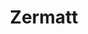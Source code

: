 ---
layout: resort
id: zermatt
title: Zermatt
nav: true
nav-order: 3
content-pages: true
intro: This stylish, famous resort is a perfect introduction to the ski-break scene; great slopes, fine dining and plenty of spa retreats make this a quintessential alpine experience.

topics:

  - id: adventure
    title: Adventure
    contents:
      - p: Zermatt is truly a world leader when it comes to adventure; from ski and snowboarding, to trekking and mountaineering, it’s a veritable playground of outdoor pursuits.
      - p: As the highest ski resort in Europe, and with a bonus stake in snow certainty, Zermatt is synonymous with great skiing. With a vast range of pistes for all levels and abilities, plus plenty schools and tours available, Zermatt is a one-stop destination for whizzing down alpine runs. The landscape is also perfect for long days trekking the winding mountain passes, taking in stunning scenery and building up to a long evening gorging on fondue. For the truly adventurous types, mountaineering is a must, with the Matterhorn standing as a perfect introduction to the sport.

  - id: food-and-drink
    title: Food & Drink
    contents:
      - p: From dining at the foothills of the Matterhorn, or having one too many at Zermatt Matterhorn Brewery, Zermatt is rife with great eats and choice tipples.
      - p: This glamorous village has played host to generations of well to do patrons, offering haute dining, Michelin excellence and sumptuous regional delicacies. Combine this with some of the most stunning views in the world, and you have a dining experience like no other. Get stuck-in to a warming fondue inside a cable-car gondola for truly breathtaking panorama, or shack up in a local pub for regional smoked meats and hearty bar snacks – be sure to try a glass of Valais wine too, a must when in Zermatt!

  - id: relax
    title: Relax
    contents:
      - p: With a penchant for luxury, Zermatt offers plenty of ways to wind down after a long, action packed day on the slopes.
      - p: With a host of hotels catering to the more opulent stay, and with the majority open for non-guests, there is no shortage of spaces to conserve body, mind and soul – and above all, totally, utterly, relax oneself. With saunas and hammams to help shake off that chill, or the hot outdoor waters of Thermalbad Brigerbad, there’s no reason you can’t get toasty in the depths of winter. Drop in for a spa treatment or a massage, and wonder why you ever came here to ski.
---